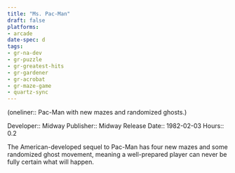 ```yaml
---
title: "Ms. Pac-Man"
draft: false
platforms:
- arcade
date-spec: d
tags:
- gr-na-dev
- gr-puzzle 
- gr-greatest-hits
- gr-gardener
- gr-acrobat 
- gr-maze-game 
- quartz-sync
---
```


(oneliner:: Pac-Man with new mazes and randomized ghosts.)

Developer:: Midway
Publisher:: Midway
Release Date:: 1982-02-03
Hours:: 0.2

The American-developed sequel to Pac-Man has four new mazes and some randomized ghost movement, meaning a well-prepared player can never be fully certain what will happen.